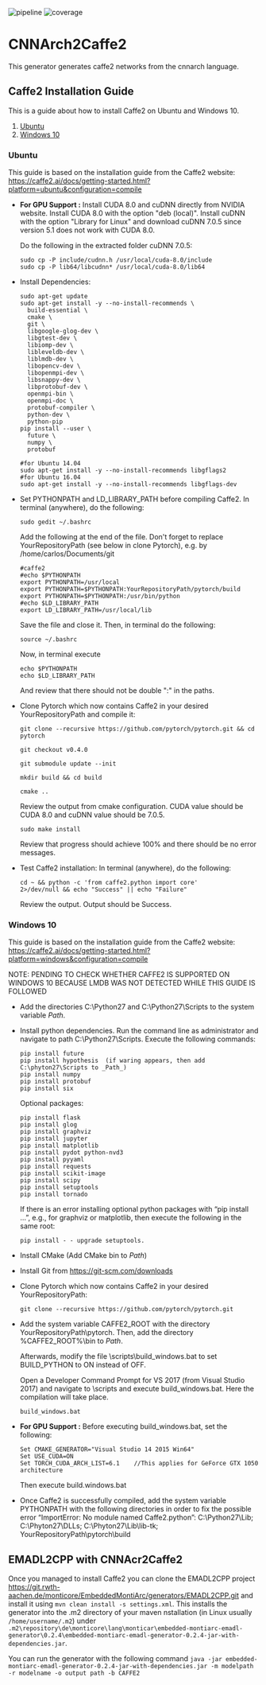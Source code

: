 ![pipeline](https://git.rwth-aachen.de/monticore/EmbeddedMontiArc/generators/CNNArch2Caffe2/badges/master/build.svg)
![coverage](https://git.rwth-aachen.de/monticore/EmbeddedMontiArc/generators/CNNArch2Caffe2/badges/master/coverage.svg)

# CNNArch2Caffe2
This generator generates caffe2 networks from the cnnarch language.


## Caffe2 Installation Guide 

This is a guide about how to install Caffe2 on Ubuntu and Windows 10. 

1. [Ubuntu](#ubuntu)
2. [Windows 10](#windows-10)


### Ubuntu 

This guide is based on the installation guide from the Caffe2 website: https://caffe2.ai/docs/getting-started.html?platform=ubuntu&configuration=compile

- **For GPU Support :** Install CUDA 8.0 and cuDNN directly from NVIDIA website.
    Install CUDA 8.0 with the option "deb (local)". Install cuDNN with the option "Library for Linux" and download cuDNN 7.0.5 since version 5.1 does not work with CUDA 8.0.
    
    Do the following in the extracted folder cuDNN 7.0.5:
    
    ```
    sudo cp -P include/cudnn.h /usr/local/cuda-8.0/include 
    sudo cp -P lib64/libcudnn* /usr/local/cuda-8.0/lib64
    ```

- Install Dependencies: 
	
	```
	sudo apt-get update
	sudo apt-get install -y --no-install-recommends \
      build-essential \
      cmake \
      git \
      libgoogle-glog-dev \
      libgtest-dev \
      libiomp-dev \
      libleveldb-dev \
      liblmdb-dev \
      libopencv-dev \
      libopenmpi-dev \
      libsnappy-dev \
      libprotobuf-dev \
      openmpi-bin \
      openmpi-doc \
      protobuf-compiler \
      python-dev \
      python-pip                          
	pip install --user \
      future \
      numpy \
      protobuf
	```
	
	```
	#for Ubuntu 14.04
	sudo apt-get install -y --no-install-recommends libgflags2
	#for Ubuntu 16.04
	sudo apt-get install -y --no-install-recommends libgflags-dev
	```

- Set PYTHONPATH and LD_LIBRARY_PATH before compiling Caffe2. In terminal (anywhere), do the following: 
	
    ```
    sudo gedit ~/.bashrc
    ```
   
    Add the following at the end of the file. Don't forget to replace YourRepositoryPath (see below in clone Pytorch), e.g. by /home/carlos/Documents/git
	
    ```
    #caffe2
    #echo $PYTHONPATH
    export PYTHONPATH=/usr/local
    export PYTHONPATH=$PYTHONPATH:YourRepositoryPath/pytorch/build
    export PYTHONPATH=$PYTHONPATH:/usr/bin/python
    #echo $LD_LIBRARY_PATH
    export LD_LIBRARY_PATH=/usr/local/lib
    ```

    Save the file and close it. Then, in terminal do the following: 
	
    ```
    source ~/.bashrc
    ```
	
    Now, in terminal execute
	
    ```
    echo $PYTHONPATH  
    echo $LD_LIBRARY_PATH
    ```

    And review that there should not be double ":" in the paths.

- Clone Pytorch which now contains Caffe2 in your desired YourRepositoryPath and compile it:
	
	```
	git clone --recursive https://github.com/pytorch/pytorch.git && cd pytorch
	
	git checkout v0.4.0
        
	git submodule update --init
      
	mkdir build && cd build

	cmake ..
	```

	Review the output from cmake configuration. CUDA value should be CUDA 8.0 and cuDNN value should be 7.0.5.
    
	```
	sudo make install
	```

	Review that progress should achieve 100% and there should be no error messages.
	
- Test Caffe2 installation:
	In terminal (anywhere), do the following:
	
	```
	cd ~ && python -c 'from caffe2.python import core'
	2>/dev/null && echo "Success" || echo "Failure"
	```

    Review the output. Output should be Success.


### Windows 10

This guide is based on the installation guide from the Caffe2 website: https://caffe2.ai/docs/getting-started.html?platform=windows&configuration=compile

NOTE: PENDING TO CHECK WHETHER CAFFE2 IS SUPPORTED ON WINDOWS 10 BECAUSE LMDB WAS NOT DETECTED WHILE THIS GUIDE IS FOLLOWED

- Add the directories C:\Python27 and C:\Python27\Scripts to the system variable _Path_.

- Install python dependencies. Run the command line as administrator and navigate to path C:\Python27\Scripts. Execute the following commands:

	```
	pip install future
	pip install hypothesis	(if waring appears, then add C:\phyton27\Scripts to _Path_)
	pip install numpy 
	pip install protobuf
	pip install six
	```
	
	Optional packages:
	
	```
	pip install flask
	pip install glog
    pip install graphviz
	pip install jupyter
	pip install matplotlib
	pip install pydot python-nvd3
	pip install pyyaml
	pip install requests
	pip install scikit-image
	pip install scipy
	pip install setuptools
	pip install tornado
	```

    If there is an error installing optional python packages with “pip install …”, e.g., for graphviz or matplotlib, then execute the following in the same root:
	```
	pip install - - upgrade setuptools.
	```

- Install CMake (Add CMake bin to _Path_)

- Install Git from https://git-scm.com/downloads

- Clone Pytorch which now contains Caffe2 in your desired YourRepositoryPath:
	```
	git clone --recursive https://github.com/pytorch/pytorch.git 
	```
	
- Add the system variable CAFFE2_ROOT with the directory YourRepositoryPath\pytorch. Then, add the directory %CAFFE2_ROOT%\bin to _Path_.

    Afterwards, modify the file \scripts\build_windows.bat to set BUILD_PYTHON to ON instead of OFF.

    Open a Developer Command Prompt for VS 2017 (from Visual Studio 2017) and navigate to \scripts and execute build_windows.bat. Here the compilation will take place.
	
	```
	build_windows.bat
	```
	
- **For GPU Support :** Before executing build_windows.bat, set the following:

	```
	Set CMAKE_GENERATOR="Visual Studio 14 2015 Win64"
	Set USE_CUDA=ON
	Set TORCH_CUDA_ARCH_LIST=6.1 	//This applies for GeForce GTX 1050 architecture
	```
	
	Then execute build.windows.bat 

- Once Caffe2 is successfully compiled, add the system variable PYTHONPATH with the following directories in order to fix the possible error “ImportError: No module named Caffe2.python”:
	C:\Python27\Lib;
	C:\Phyton27\DLLs;
	C:\Phyton27\Lib\lib-tk;
	YourRepositoryPath\pytorch\build

## EMADL2CPP with CNNAcr2Caffe2

Once you managed to install Caffe2 you can clone the EMADL2CPP project https://git.rwth-aachen.de/monticore/EmbeddedMontiArc/generators/EMADL2CPP.git and install it
using `mvn clean install -s settings.xml`. This installs the generator into the .m2 directory of your maven nstallation (in Linux usually `/home/username/.m2`) under
`.m2\repository\de\monticore\lang\monticar\embedded-montiarc-emadl-generator\0.2.4\embedded-montiarc-emadl-generator-0.2.4-jar-with-dependencies.jar`.

You can run the generator with the following command `java -jar embedded-montiarc-emadl-generator-0.2.4-jar-with-dependencies.jar -m modelpath -r modelname -o output path -b CAFFE2`

